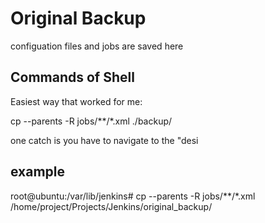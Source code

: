 # Original Backup
configuation files and jobs are saved here

## Commands of Shell
Easiest way that worked for me:

cp --parents -R jobs/**/*.xml ./backup/

one catch is you have to navigate to the "desi

## example

root@ubuntu:/var/lib/jenkins# cp --parents -R jobs/**/*.xml /home/project/Projects/Jenkins/original_backup/

